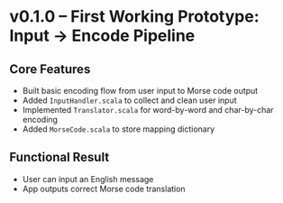# v0.1.0 – First Working Prototype: Input → Encode Pipeline

##  Core Features

- Built basic encoding flow from user input to Morse code output
- Added `InputHandler.scala` to collect and clean user input
- Implemented `Translator.scala` for word-by-word and char-by-char encoding
- Added `MorseCode.scala` to store mapping dictionary

## Functional Result

- User can input an English message
- App outputs correct Morse code translation